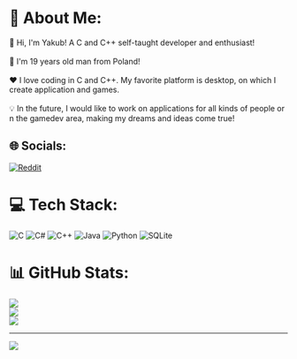 # 💫 About Me:
👋 Hi, I'm Yakub! A C and C++ self-taught developer and enthusiast!<br><br>👤 I'm 19 years old man from Poland!<br><br>❤️ I love coding in C and C++. My favorite platform is desktop, on which I create application and games.<br><br>💡 In the future, I would like to work on applications for all kinds of people or n the gamedev area, making my dreams and ideas come true!


## 🌐 Socials:
[![Reddit](https://img.shields.io/badge/Reddit-%23FF4500.svg?logo=Reddit&logoColor=white)](https://reddit.com/user/YakubReddit) 

# 💻 Tech Stack:
![C](https://img.shields.io/badge/c-%2300599C.svg?style=for-the-badge&logo=c&logoColor=white) ![C#](https://img.shields.io/badge/c%23-%23239120.svg?style=for-the-badge&logo=csharp&logoColor=white) ![C++](https://img.shields.io/badge/c++-%2300599C.svg?style=for-the-badge&logo=c%2B%2B&logoColor=white) ![Java](https://img.shields.io/badge/java-%23ED8B00.svg?style=for-the-badge&logo=openjdk&logoColor=white) ![Python](https://img.shields.io/badge/python-3670A0?style=for-the-badge&logo=python&logoColor=ffdd54) ![SQLite](https://img.shields.io/badge/sqlite-%2307405e.svg?style=for-the-badge&logo=sqlite&logoColor=white)
# 📊 GitHub Stats:
![](https://github-readme-stats.vercel.app/api?username=itsYakub&theme=dark&hide_border=false&include_all_commits=false&count_private=false)<br/>
![](https://github-readme-streak-stats.herokuapp.com/?user=itsYakub&theme=dark&hide_border=false)<br/>
![](https://github-readme-stats.vercel.app/api/top-langs/?username=itsYakub&theme=dark&hide_border=false&include_all_commits=false&count_private=false&layout=compact)

---
[![](https://visitcount.itsvg.in/api?id=itsYakub&icon=0&color=0)](https://visitcount.itsvg.in)

<!-- Proudly created with GPRM ( https://gprm.itsvg.in ) -->
